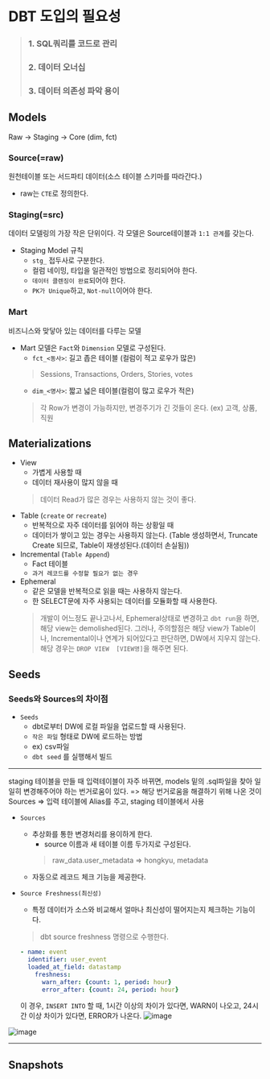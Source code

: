 # DBT 도입의 필요성
> ### 1. SQL쿼리를 코드로 관리
> ### 2. 데이터 오너십
> ### 3. 데이터 의존성 파악 용이

## Models
Raw -> Staging -> Core (dim, fct)

### Source(=raw)
원천테이블 또는 서드파티 데이터(소스 테이블 스키마를 따라간다.)
- raw는 `CTE`로 정의한다.

### Staging(=src)
데이터 모델링의 가장 작은 단위이다. 각 모델은 Source테이블과 `1:1 관계`를 갖는다.
- Staging Model 규칙
    - `stg_` 접두사로 구분한다.
    - 컬럼 네이밍, 타입을 일관적인 방법으로 정리되어야 한다.
    - `데이터 클렌징이 완료`되어야 한다.
    - `PK가 Unique`하고, `Not-null`이어야 한다.
### Mart
비즈니스와 맞닿아 있는 데이터를 다루는 모델
- Mart 모델은 `Fact`와 `Dimension` 모델로 구성된다.
    - `fct_<동사>`: 길고 좁은 테이블
    (컬럼이 적고 로우가 많은)
    >Sessions, Transactions, Orders, Stories, votes
    - `dim_<명사>`: 짧고 넓은 테이블(컬럼이 많고 로우가 적은)
    > 각 Row가 변경이 가능하지만, 변경주기가 긴 것들이 온다. (ex) 고객, 상품, 직원

## Materializations
- View
    - 가볍게 사용할 때
    - 데이터 재사용이 많지 않을 때
    > 데이터 Read가 많은 경우는 사용하지 않는 것이 좋다.
- Table (`create` or `recreate`)
    - 반복적으로 자주 데이터를 읽어야 하는 상황일 때
    - 데이터가 쌓이고 있는 경우는 사용하지 않는다. (Table 생성하면서, Truncate Create 되므로, Table이 재생성된다.(데이터 손실됨))
- Incremental (`Table Append`)
    - Fact 테이블 
    - `과거 레코드를 수정할 필요가 없는 경우`
- Ephemeral
    - 같은 모델을 반복적으로 읽을 때는 사용하지 않는다.
    - 한 SELECT문에 자주 사용되는 데이터를 모듈화할 때 사용한다.
    > 개발이 어느정도 끝나고나서, Ephemeral상태로 변경하고 `dbt run`을 하면, 해당 view는 demolished된다. 그러나, 주의할점은 해당 view가 Table이나, Incremental이나 연계가 되어있다고 판단하면, DW에서 지우지 않는다. 해당 경우는 `DROP VIEW  [VIEW명]`을 해주면 된다.

## Seeds
### Seeds와 Sources의 차이점
- `Seeds`
    - dbt로부터 DW에 로컬 파일을 업로드할 때 사용된다.
    - `작은 파일` 형태로 DW에 로드하는 방법
    - ex) csv파일
    - `dbt seed` 를 실행해서 빌드
---
staging 테이블을 만들 때 입력테이블이 자주 바뀌면, models 밑의 .sql파일을 찾아 일일히 변경해주어야 하는 번거로움이 있다.
=> 해당 번거로움을 해결하기 위해 나온 것이 Sources
=> 입력 테이블에 Alias를 주고, staging 테이블에서 사용

- `Sources`
    - 추상화를 통한 변경처리를 용이하게 한다.
        - source 이름과 새 테이블 이름 두가지로 구성된다.
        > raw_data.user_metadata => hongkyu, metadata
    -  자동으로 레코드 체크 기능을 제공한다.

- `Source Freshness(최신성)`
    - 특정 데이터가 소스와 비교해서 얼마나 최신성이 떨어지는지 체크하는 기능이다.
    > dbt source freshness 명령으로 수행한다.
    ```yaml
    - name: event
      identifier: user_event
      loaded_at_field: datastamp
        freshness:
          warn_after: {count: 1, period: hour}
          error_after: {count: 24, period: hour}
    ```
    이 경우, `INSERT INTO` 할 때, 1시간 이상의 차이가 있다면, WARN이 나오고, 24시간 이상 차이가 있다면, ERROR가 나온다.
![image](https://github.com/HongkyuRyu/dbt_practice/assets/69923886/768b84f7-c4b5-4734-9461-13865e841b11)

![image](https://github.com/HongkyuRyu/dbt_practice/assets/69923886/0951c161-4f46-499a-85a3-b6e9a13f2b34)

---

## Snapshots



